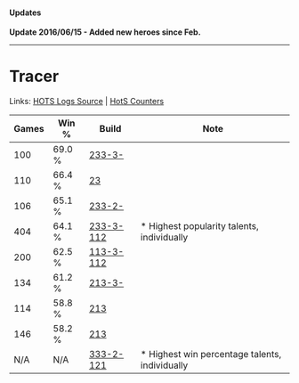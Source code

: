 #### Updates

**Update 2016/06/15 - Added new heroes since Feb.**

***

# Tracer

Links: [HOTS Logs Source](https://www.hotslogs.com/Sitewide/HeroDetails?Hero=Tracer) | [HotS Counters](http://hotscounters.com/#/hero/Tracer)

Games  | Win %  | Build     | Note
-----  | -----  | -----     | ----
100    | 69.0 % | [233-3-](http://www.heroesfire.com/hots/talent-calculator/tracer#30j) | 
110    | 66.4 % | [23](http://www.heroesfire.com/hots/talent-calculator/tracer#1x) | 
106    | 65.1 % | [233-2-](http://www.heroesfire.com/hots/talent-calculator/tracer#30i) | 
404    | 64.1 % | [233-3-112](http://www.heroesfire.com/hots/talent-calculator/tracer#l30u) | * Highest popularity talents, individually
200    | 62.5 % | [113-3-112](http://www.heroesfire.com/hots/talent-calculator/tracer#gU2u) | 
134    | 61.2 % | [213-3-](http://www.heroesfire.com/hots/talent-calculator/tracer#2zb) | 
114    | 58.8 % | [213](http://www.heroesfire.com/hots/talent-calculator/tracer#Iz) | 
146    | 58.2 % | [213](http://www.heroesfire.com/hots/talent-calculator/tracer#Iz) | 
N/A    | N/A    | [333-2-121](http://www.heroesfire.com/hots/talent-calculator/tracer#oswP) | * Highest win percentage talents, individually
